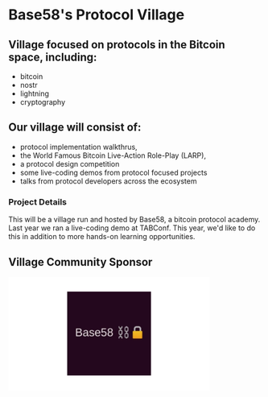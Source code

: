 # Base58's Protocol Village

## Village focused on protocols in the Bitcoin space, including:

- bitcoin
- nostr
- lightning
- cryptography

## Our village will consist of:

- protocol implementation walkthrus,
- the World Famous Bitcoin Live-Action Role-Play (LARP),
- a protocol design competition
- some live-coding demos from protocol focused projects
- talks from protocol developers across the ecosystem

### Project Details
This will be a village run and hosted by Base58, a bitcoin protocol academy. Last year we ran a live-coding demo at TABConf. This year, we'd like to do this in addition to more hands-on learning opportunities.

## Village Community Sponsor

<img align="center" width="400" src="/assets/img/sponsors/910x512/base58-logo.png">
